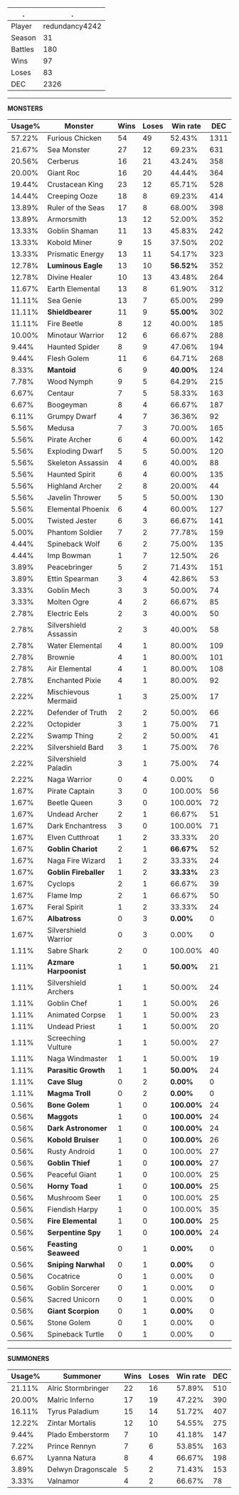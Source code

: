 .|.
|-|-
Player|redundancy4242
Season|31
Battles|180
Wins|97
Loses|83
DEC|2326

---
**MONSTERS**

Usage%|Monster|Wins|Loses|Win rate|DEC|
-|-|-|-|-|-|
57.22%|Furious Chicken|54|49|52.43%|1311|
21.67%|Sea Monster|27|12|69.23%|631|
20.56%|Cerberus|16|21|43.24%|358|
20.00%|Giant Roc|16|20|44.44%|364|
19.44%|Crustacean King|23|12|65.71%|528|
14.44%|Creeping Ooze|18|8|69.23%|414|
13.89%|Ruler of the Seas|17|8|68.00%|398|
13.89%|Armorsmith|13|12|52.00%|352|
13.33%|Goblin Shaman|11|13|45.83%|242|
13.33%|Kobold Miner|9|15|37.50%|202|
13.33%|Prismatic Energy|13|11|54.17%|323|
12.78%|**Luminous Eagle**|13|10|**56.52%**|352|
12.78%|Divine Healer|10|13|43.48%|264|
11.67%|Earth Elemental|13|8|61.90%|312|
11.11%|Sea Genie|13|7|65.00%|299|
11.11%|**Shieldbearer**|11|9|**55.00%**|302|
11.11%|Fire Beetle|8|12|40.00%|185|
10.00%|Minotaur Warrior|12|6|66.67%|288|
9.44%|Haunted Spider|8|9|47.06%|194|
9.44%|Flesh Golem|11|6|64.71%|268|
8.33%|**Mantoid**|6|9|**40.00%**|124|
7.78%|Wood Nymph|9|5|64.29%|215|
6.67%|Centaur|7|5|58.33%|163|
6.67%|Boogeyman|8|4|66.67%|187|
6.11%|Grumpy Dwarf|4|7|36.36%|92|
5.56%|Medusa|7|3|70.00%|165|
5.56%|Pirate Archer|6|4|60.00%|142|
5.56%|Exploding Dwarf|5|5|50.00%|120|
5.56%|Skeleton Assassin|4|6|40.00%|88|
5.56%|Haunted Spirit|6|4|60.00%|135|
5.56%|Highland Archer|2|8|20.00%|44|
5.56%|Javelin Thrower|5|5|50.00%|130|
5.56%|Elemental Phoenix|6|4|60.00%|127|
5.00%|Twisted Jester|6|3|66.67%|141|
5.00%|Phantom Soldier|7|2|77.78%|159|
4.44%|Spineback Wolf|6|2|75.00%|135|
4.44%|Imp Bowman|1|7|12.50%|26|
3.89%|Peacebringer|5|2|71.43%|151|
3.89%|Ettin Spearman|3|4|42.86%|53|
3.33%|Goblin Mech|3|3|50.00%|74|
3.33%|Molten Ogre|4|2|66.67%|85|
2.78%|Electric Eels|2|3|40.00%|50|
2.78%|Silvershield Assassin|2|3|40.00%|58|
2.78%|Water Elemental|4|1|80.00%|109|
2.78%|Brownie|4|1|80.00%|101|
2.78%|Air Elemental|4|1|80.00%|108|
2.78%|Enchanted Pixie|4|1|80.00%|92|
2.22%|Mischievous Mermaid|1|3|25.00%|17|
2.22%|Defender of Truth|2|2|50.00%|66|
2.22%|Octopider|3|1|75.00%|71|
2.22%|Swamp Thing|2|2|50.00%|41|
2.22%|Silvershield Bard|3|1|75.00%|76|
2.22%|Silvershield Paladin|3|1|75.00%|74|
2.22%|Naga Warrior|0|4|0.00%|0|
1.67%|Pirate Captain|3|0|100.00%|56|
1.67%|Beetle Queen|3|0|100.00%|72|
1.67%|Undead Archer|2|1|66.67%|51|
1.67%|Dark Enchantress|3|0|100.00%|71|
1.67%|Elven Cutthroat|1|2|33.33%|20|
1.67%|**Goblin Chariot**|2|1|**66.67%**|52|
1.67%|Naga Fire Wizard|1|2|33.33%|24|
1.67%|**Goblin Fireballer**|1|2|**33.33%**|23|
1.67%|Cyclops|2|1|66.67%|39|
1.67%|Flame Imp|2|1|66.67%|50|
1.67%|Feral Spirit|1|2|33.33%|24|
1.67%|**Albatross**|0|3|**0.00%**|0|
1.67%|Silvershield Warrior|0|3|0.00%|0|
1.11%|Sabre Shark|2|0|100.00%|40|
1.11%|**Azmare Harpoonist**|1|1|**50.00%**|21|
1.11%|Silvershield Archers|1|1|50.00%|24|
1.11%|Goblin Chef|1|1|50.00%|26|
1.11%|Animated Corpse|1|1|50.00%|23|
1.11%|Undead Priest|1|1|50.00%|20|
1.11%|Screeching Vulture|1|1|50.00%|27|
1.11%|Naga Windmaster|1|1|50.00%|19|
1.11%|**Parasitic Growth**|1|1|**50.00%**|24|
1.11%|**Cave Slug**|0|2|**0.00%**|0|
1.11%|**Magma Troll**|0|2|**0.00%**|0|
0.56%|**Bone Golem**|1|0|**100.00%**|24|
0.56%|**Maggots**|1|0|**100.00%**|24|
0.56%|**Dark Astronomer**|1|0|**100.00%**|24|
0.56%|**Kobold Bruiser**|1|0|**100.00%**|26|
0.56%|Rusty Android|1|0|100.00%|27|
0.56%|**Goblin Thief**|1|0|**100.00%**|27|
0.56%|Peaceful Giant|1|0|100.00%|25|
0.56%|**Horny Toad**|1|0|**100.00%**|25|
0.56%|Mushroom Seer|1|0|100.00%|25|
0.56%|Fiendish Harpy|1|0|100.00%|35|
0.56%|**Fire Elemental**|1|0|**100.00%**|25|
0.56%|**Serpentine Spy**|1|0|**100.00%**|24|
0.56%|**Feasting Seaweed**|0|1|**0.00%**|0|
0.56%|**Sniping Narwhal**|0|1|**0.00%**|0|
0.56%|Cocatrice|0|1|0.00%|0|
0.56%|Goblin Sorcerer|0|1|0.00%|0|
0.56%|Sacred Unicorn|0|1|0.00%|0|
0.56%|**Giant Scorpion**|0|1|**0.00%**|0|
0.56%|Stone Golem|0|1|0.00%|0|
0.56%|Spineback Turtle|0|1|0.00%|0|

---
**SUMMONERS**

Usage%|Summoner|Wins|Loses|Win rate|DEC|
-|-|-|-|-|-|
21.11%|Alric Stormbringer|22|16|57.89%|510|
20.00%|Malric Inferno|17|19|47.22%|390|
16.11%|Tyrus Paladium|15|14|51.72%|407|
12.22%|Zintar Mortalis|12|10|54.55%|275|
9.44%|Plado Emberstorm|7|10|41.18%|147|
7.22%|Prince Rennyn|7|6|53.85%|163|
6.67%|Lyanna Natura|8|4|66.67%|198|
3.89%|Delwyn Dragonscale|5|2|71.43%|153|
3.33%|Valnamor|4|2|66.67%|78|
